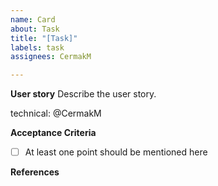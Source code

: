 ```yaml
---
name: Card
about: Task
title: "[Task]"
labels: task
assignees: CermakM

---
```


**User story**
Describe the user story.

technical: @CermakM

**Acceptance Criteria**
- [ ] At least one point should be mentioned here

**References**
